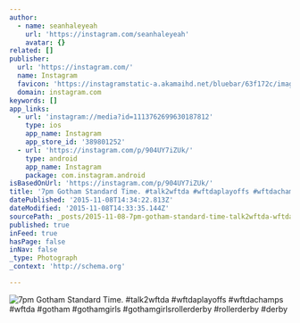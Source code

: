```yaml
---
author:
  - name: seanhaleyeah
    url: 'https://instagram.com/seanhaleyeah'
    avatar: {}
related: []
publisher:
  url: 'https://instagram.com/'
  name: Instagram
  favicon: 'https://instagramstatic-a.akamaihd.net/bluebar/63f172c/images/ico/favicon.ico'
  domain: instagram.com
keywords: []
app_links:
  - url: 'instagram://media?id=1113762699630187812'
    type: ios
    app_name: Instagram
    app_store_id: '389801252'
  - url: 'https://instagram.com/p/904UY7iZUk/'
    type: android
    app_name: Instagram
    package: com.instagram.android
isBasedOnUrl: 'https://instagram.com/p/904UY7iZUk/'
title: '7pm Gotham Standard Time. #talk2wftda #wftdaplayoffs #wftdachamps #wftda #gotham #gothamgirls #gothamgirlsrollerderby #rollerderby #derby'
datePublished: '2015-11-08T14:34:22.813Z'
dateModified: '2015-11-08T14:33:35.144Z'
sourcePath: _posts/2015-11-08-7pm-gotham-standard-time-talk2wftda-wftdaplayoffs-wftdac.md
published: true
inFeed: true
hasPage: false
inNav: false
_type: Photograph
_context: 'http://schema.org'

---
```

![7pm Gotham Standard Time&period; &num;talk2wftda &num;wftdaplayoffs &num;wftdachamps &num;wftda &num;gotham &num;gothamgirls &num;gothamgirlsrollerderby &num;rollerderby &num;derby](https://scontent.cdninstagram.com/hphotos-xpa1/t51.2885-15/s640x640/sh0.08/e35/12139737_850347248416630_490874826_n.jpg)
